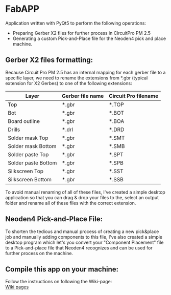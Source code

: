 # FabAPP

Application written with PyQt5 to perform the following operations:
- Preparing Gerber X2 files for further process in CircuitPro PM 2.5
- Generating a custom Pick-and-Place file for the Neoden4 pick and place machine.

## Gerber X2 files formatting:
Because Circuit Pro PM 2.5 has an internal mapping for each gerber file to a specific layer, 
we need to rename the extensions from *.gbr (typical extension for X2 Gerbes) to one of the following extensions:

<table>
    <thead>
        <tr>
            <th>Layer</th>
            <th>Gerber file name</th>
            <th>Circuit Pro filename</th>
        </tr>
    </thead>
    <tbody>
    <tr>
    <td>Top</td>
    <td>*.gbr</td>
    <td>*.TOP</td>
    </tr>
    <td>Bot</td>
    <td>*.gbr</td>
    <td>*.BOT</td>
    </tr>
    </tr>
    <td>Board outline</td>
    <td>*.gbr</td>
    <td>*.BOA</td>
    </tr>
    </tr>
    <td>Drills</td>
    <td>*.drl</td>
    <td>*.DRD</td>
    </tr>
    </tr>
    <td>Solder mask Top</td>
    <td>*.gbr</td>
    <td>*.SMT</td>
    </tr>
    </tr>
    </tr>
    <td>Solder mask Bottom</td>
    <td>*.gbr</td>
    <td>*.SMB</td>
    </tr>
    <td>Solder paste Top</td>
    <td>*.gbr</td>
    <td>*.SPT</td>
    </tr>
    </tr>
    <td>Solder paste Bottom</td>
    <td>*.gbr</td>
    <td>*.SPB</td>
    </tr>
    </tr>
    <td>Silkscreen Top</td>
    <td>*.gbr</td>
    <td>*.SST</td>
    </tr>
    </tr>
    <td>Silkscreen Bottom</td>
    <td>*.gbr</td>
    <td>*.SSB</td>
    </tr>
    </tbody>
</table>

To avoid manual renaming of all of these files, I've created a simple desktop application so that you can drag & drop your
files to the, select an output folder and rename all of these files with the correct extension.


## Neoden4 Pick-and-Place File:
To shorten the tedious and manual process of creating a new pick&place job and manually adding components to this file,
I've also created a simple desktop program which let's you convert your "Component Placement" file to a Pick-and-place file
that Neoden4 recognizes and can be used for further process on the machine.

## Compile this app on your machine:
Follow the instructions on following the Wiki-page:<br>
<a href="https://github.com/fernandeclercq/FabAPP/wiki">Wiki pages</a>
